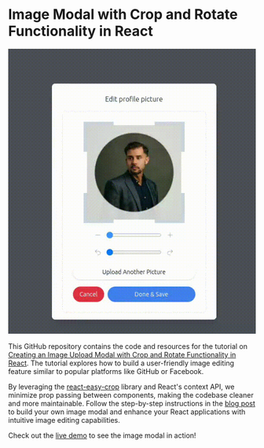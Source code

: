 # Image Modal with Crop and Rotate Functionality in React

<div align="center">
  <img src="public/demo.gif" alt="Demo">
</div>

This GitHub repository contains the code and resources for the tutorial on [Creating an Image Upload Modal with Crop and Rotate Functionality in React](https://dev.to/mizanrifat/creating-an-image-upload-modal-with-crop-and-rotate-functionality-in-react-5cbd). The tutorial explores how to build a user-friendly image editing feature similar to popular platforms like GitHub or Facebook.

By leveraging the [react-easy-crop](https://github.com/ValentinH/react-easy-crop) library and React's context API, we minimize prop passing between components, making the codebase cleaner and more maintainable. Follow the step-by-step instructions in the [blog post](https://dev.to/mizanrifat/creating-an-image-upload-modal-with-crop-and-rotate-functionality-in-react-5cbd) to build your own image modal and enhance your React applications with intuitive image editing capabilities.

Check out the [live demo](https://mizan-rifat.github.io/image-cropper-modal) to see the image modal in action!
